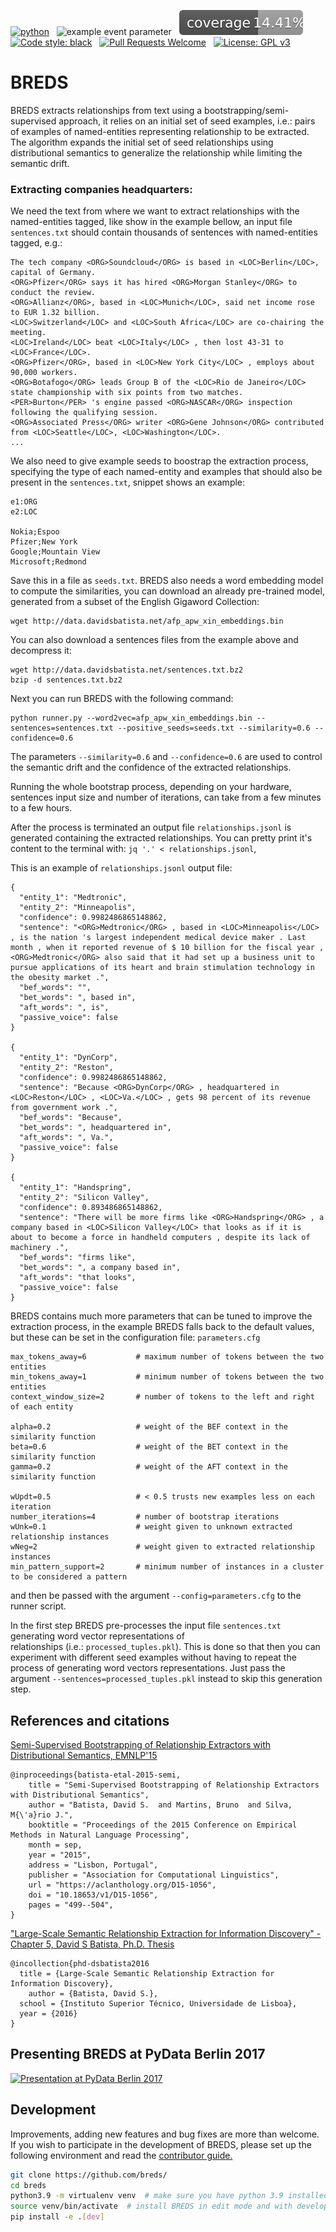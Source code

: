 [![python](https://img.shields.io/badge/Python-3.9-3776AB.svg?style=flat&logo=python&logoColor=white)](https://www.python.org)
&nbsp;
![example event parameter](https://github.com/davidsbatista/BREDS/actions/workflows/code_checks.yml/badge.svg?event=pull_request)
&nbsp;
![code coverage](https://raw.githubusercontent.com/davidsbatista/BREDS/coverage-badge/coverage.svg?raw=true)
&nbsp;
[![Code style: black](https://img.shields.io/badge/code%20style-black-000000.svg)](https://github.com/psf/black)
&nbsp;
[![Pull Requests Welcome](https://img.shields.io/badge/pull%20requests-welcome-brightgreen.svg)](https://github.com/davidsbatista/BREDS/blob/main/CONTRIBUTING.md)
&nbsp;
[![License: GPL v3](https://img.shields.io/badge/License-GPLv3-blue.svg)](https://www.gnu.org/licenses/gpl-3.0)

# BREDS

BREDS extracts relationships from text using a bootstrapping/semi-supervised approach, it relies on an initial set of 
seed examples, i.e.: pairs of examples of named-entities representing relationship to be extracted. The algorithm 
expands  the initial  set of seed relationships using distributional semantics to generalize the relationship while 
limiting the semantic drift.


### Extracting companies headquarters:

We need the text from where we want to extract relationships with the named-entities tagged, like show in the 
example bellow, an input file `sentences.txt` should contain thousands of sentences with named-entities 
tagged, e.g.:
 
```
The tech company <ORG>Soundcloud</ORG> is based in <LOC>Berlin</LOC>, capital of Germany.
<ORG>Pfizer</ORG> says it has hired <ORG>Morgan Stanley</ORG> to conduct the review.
<ORG>Allianz</ORG>, based in <LOC>Munich</LOC>, said net income rose to EUR 1.32 billion.
<LOC>Switzerland</LOC> and <LOC>South Africa</LOC> are co-chairing the meeting.
<LOC>Ireland</LOC> beat <LOC>Italy</LOC> , then lost 43-31 to <LOC>France</LOC>.
<ORG>Pfizer</ORG>, based in <LOC>New York City</LOC> , employs about 90,000 workers.
<ORG>Botafogo</ORG> leads Group B of the <LOC>Rio de Janeiro</LOC> state championship with six points from two matches.
<PER>Burton</PER> 's engine passed <ORG>NASCAR</ORG> inspection following the qualifying session.
<ORG>Associated Press</ORG> writer <ORG>Gene Johnson</ORG> contributed from <LOC>Seattle</LOC>, <LOC>Washington</LOC>.
...
```

We also need to give example seeds to boostrap the extraction process, specifying the type of each  named-entity and 
examples that should also be present in the `sentences.txt`, snippet shows an example:

```   
e1:ORG
e2:LOC

Nokia;Espoo
Pfizer;New York
Google;Mountain View
Microsoft;Redmond
```   

Save this in a file as `seeds.txt`. BREDS also needs a word embedding model to compute the similarities, you can 
download an already pre-trained model, generated from a subset of the English Gigaword Collection:

```
wget http://data.davidsbatista.net/afp_apw_xin_embeddings.bin
```

You can also download a sentences files from the example above and decompress it:

```
wget http://data.davidsbatista.net/sentences.txt.bz2
bzip -d sentences.txt.bz2
```

Next you can run BREDS with the following command:

```
python runner.py --word2vec=afp_apw_xin_embeddings.bin --sentences=sentences.txt --positive_seeds=seeds.txt --similarity=0.6 --confidence=0.6
```

The parameters `--similarity=0.6` and `--confidence=0.6` are used to control the semantic drift and the confidence 
of the extracted relationships.

Running the whole bootstrap process, depending on your hardware, sentences input size and number of iterations, 
can take from a few minutes to a few hours. 

After the  process is terminated an output file `relationships.jsonl` is generated containing the extracted 
relationships. You can pretty print it's content to the terminal with: `jq '.' < relationships.jsonl`, 

This is an example of `relationships.jsonl` output file:

```
{
  "entity_1": "Medtronic",
  "entity_2": "Minneapolis",
  "confidence": 0.9982486865148862,
  "sentence": "<ORG>Medtronic</ORG> , based in <LOC>Minneapolis</LOC> , is the nation 's largest independent medical device maker . Last month , when it reported revenue of $ 10 billion for the fiscal year , <ORG>Medtronic</ORG> also said that it had set up a business unit to pursue applications of its heart and brain stimulation technology in the obesity market .",
  "bef_words": "",
  "bet_words": ", based in",
  "aft_words": ", is",
  "passive_voice": false
}

{
  "entity_1": "DynCorp",
  "entity_2": "Reston",
  "confidence": 0.9982486865148862,
  "sentence": "Because <ORG>DynCorp</ORG> , headquartered in <LOC>Reston</LOC> , <LOC>Va.</LOC> , gets 98 percent of its revenue from government work .",
  "bef_words": "Because",
  "bet_words": ", headquartered in",
  "aft_words": ", Va.",
  "passive_voice": false
}

{
  "entity_1": "Handspring",
  "entity_2": "Silicon Valley",
  "confidence": 0.893486865148862,
  "sentence": "There will be more firms like <ORG>Handspring</ORG> , a company based in <LOC>Silicon Valley</LOC> that looks as if it is about to become a force in handheld computers , despite its lack of machinery .",
  "bef_words": "firms like",
  "bet_words": ", a company based in",
  "aft_words": "that looks",
  "passive_voice": false
}
```

BREDS contains much more parameters that can be tuned to improve the extraction process, in the example BREDS falls
back to the default values, but these can be set in the configuration file: `parameters.cfg`

    max_tokens_away=6           # maximum number of tokens between the two entities
    min_tokens_away=1           # minimum number of tokens between the two entities
    context_window_size=2       # number of tokens to the left and right of each entity

    alpha=0.2                   # weight of the BEF context in the similarity function
    beta=0.6                    # weight of the BET context in the similarity function
    gamma=0.2                   # weight of the AFT context in the similarity function

    wUpdt=0.5                   # < 0.5 trusts new examples less on each iteration
    number_iterations=4         # number of bootstrap iterations
    wUnk=0.1                    # weight given to unknown extracted relationship instances
    wNeg=2                      # weight given to extracted relationship instances
    min_pattern_support=2       # minimum number of instances in a cluster to be considered a pattern


and then be passed with the argument `--config=parameters.cfg` to the runner script.

In the first step BREDS pre-processes the input file `sentences.txt` generating word vector representations of  
relationships (i.e.: `processed_tuples.pkl`). This is done so that then you can experiment with different seed examples
without having to repeat the process of generating word vectors representations. Just pass the argument 
`--sentences=processed_tuples.pkl` instead to skip this generation step.


## References and citations
[Semi-Supervised Bootstrapping of Relationship Extractors with Distributional Semantics, EMNLP'15](https://aclanthology.org/D15-1056/)
```
@inproceedings{batista-etal-2015-semi,
    title = "Semi-Supervised Bootstrapping of Relationship Extractors with Distributional Semantics",
    author = "Batista, David S.  and Martins, Bruno  and Silva, M{\'a}rio J.",
    booktitle = "Proceedings of the 2015 Conference on Empirical Methods in Natural Language Processing",
    month = sep,
    year = "2015",
    address = "Lisbon, Portugal",
    publisher = "Association for Computational Linguistics",
    url = "https://aclanthology.org/D15-1056",
    doi = "10.18653/v1/D15-1056",
    pages = "499--504",
}
```
["Large-Scale Semantic Relationship Extraction for Information Discovery" - Chapter 5, David S Batista, Ph.D. Thesis](http://davidsbatista.net/assets/documents/publications/dsbatista-phd-thesis-2016.pdf)
```
@incollection{phd-dsbatista2016
  title = {Large-Scale Semantic Relationship Extraction for Information Discovery},
    author = {Batista, David S.},
  school = {Instituto Superior Técnico, Universidade de Lisboa},
  year = {2016}
}
```


## Presenting BREDS at PyData Berlin 2017
[![Presentation at PyData Berlin 2017](https://img.youtube.com/vi/Ra15lX-wojg/hqdefault.jpg)](https://www.youtube.com/watch?v=Ra15lX-wojg)


## Development

Improvements, adding new features and bug fixes are more than welcome. If you wish to participate in the development 
of BREDS, please set up the following environment and read the [contributor guide.](CONTRIBUTING.md) 

```sh
git clone https://github.com/breds/
cd breds
python3.9 -m virtualenv venv  # make sure you have python 3.9 installed
source venv/bin/activate  # install BREDS in edit mode and with development dependencies
pip install -e .[dev]
```